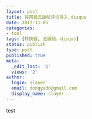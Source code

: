 ```yaml
---
layout: post
title: 将网易云跟帖评论导入 disqus 
date: 2017-11-05
categories:
- tool
tags: [转换器, 云跟帖，disqus]
status: publish
type: post
published: true
meta:
  _edit_last: '1'
  views: '2'
author:
  login: slayer
  email: dongyado@gmail.com
  display_name: slayer
---
```

test

